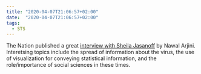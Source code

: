 ```yaml
---
title: "2020-04-07T21:06:57+02:00"
date:  "2020-04-07T21:06:57+02:00"
tags:
  - STS
---
```


The Nation published a great [interview with Sheila Jasanoff](https://web.archive.org/web/20200407190702/http://www.thenation.com/article/society/sheila-jasanoff-interview-coronavirus/) by Nawal Arjini. Interetsing topics include the spread of information about the virus, the use of visualization for conveying statistical information, and the role/importance of social sciences in these times.
